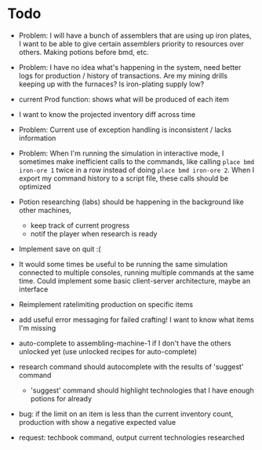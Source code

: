 # Todo

- Problem: I will have a bunch of assemblers that are using up iron plates, I want to be able to give certain assemblers
priority to resources over others. Making potions before bmd, etc.

- Problem: I have no idea what's happening in the system, need better logs for production / history of transactions. Are my mining drills keeping up with the furnaces? Is iron-plating supply low? 
- current Prod function: shows what will be produced of each item
- I want to know the projected inventory diff across time

- Problem: Current use of exception handling is inconsistent / lacks information

- Problem: When I'm running the simulation in interactive mode, I sometimes make inefficient calls to the commands, like calling `place bmd iron-ore 1` twice in a row instead of doing `place bmd iron-ore 2`. When I export my command history to a script file, these calls should be optimized

- Potion researching (labs) should be happening in the background like other machines,
  - keep track of current progress
  - notif the player when research is ready

- Implement save on quit :(

- It would some times be useful to be running the same simulation connected to multiple consoles, running multiple commands at the same time. Could implement some basic client-server architecture, maybe an interface

- Reimplement ratelimiting production on specific items

- add useful error messaging for failed crafting! I want to know what items I'm missing

- auto-complete to assembling-machine-1 if I don't have the others unlocked yet (use unlocked recipes for auto-complete)
- research command should autocomplete with the results of 'suggest' command
  - 'suggest' command should highlight technologies that I have enough potions for already

- bug: if the limit on an item is less than the current inventory count, production with show a negative expected value

- request: techbook command, output current technologies researched
